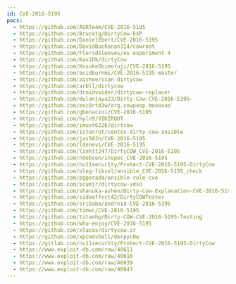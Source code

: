 ```yaml
---
id: CVE-2016-5195
pocs:
  - https://github.com/ASRTeam/CVE-2016-5195
  - https://github.com/Brucetg/DirtyCow-EXP
  - https://github.com/DanielEbert/CVE-2016-5195
  - https://github.com/DavidBuchanan314/cowroot
  - https://github.com/FloridSleeves/os-experiment-4
  - https://github.com/KaviDk/dirtyCow
  - https://github.com/KosukeShimofuji/CVE-2016-5195
  - https://github.com/acidburnmi/CVE-2016-5195-master
  - https://github.com/aishee/scan-dirtycow
  - https://github.com/arbll/dirtycow
  - https://github.com/droidvoider/dirtycow-replacer
  - https://github.com/dulanjaya23/Dirty-Cow-CVE-2016-5195-
  - https://github.com/esc0rtd3w/org.cowpoop.moooooo
  - https://github.com/gbonacini/CVE-2016-5195
  - https://github.com/hyln9/VIKIROOT
  - https://github.com/imust6226/dirtcow
  - https://github.com/istenrot/centos-dirty-cow-ansible
  - https://github.com/jas502n/CVE-2016-5195
  - https://github.com/ldenevi/CVE-2016-5195
  - https://github.com/linhlt247/DirtyCOW_CVE-2016-5195
  - https://github.com/ndobson/inspec_CVE-2016-5195
  - https://github.com/nu11secur1ty/Protect-CVE-2016-5195-DirtyCow
  - https://github.com/oleg-fiksel/ansible_CVE-2016-5195_check
  - https://github.com/pgporada/ansible-role-cve
  - https://github.com/scumjr/dirtycow-vdso
  - https://github.com/shanuka-ashen/Dirty-Cow-Explanation-CVE-2016-5195-
  - https://github.com/sideeffect42/DirtyCOWTester
  - https://github.com/sribaba/android-CVE-2016-5195
  - https://github.com/timwr/CVE-2016-5195
  - https://github.com/titanhp/Dirty-COW-CVE-2016-5195-Testing
  - https://github.com/whu-enjoy/CVE-2016-5195
  - https://github.com/xlucas/dirtycow.cr
  - https://github.com/xpcmdshell/derpyc0w
  - https://gitlab.com/nu11secur1ty/Protect-CVE-2016-5195-DirtyCow
  - https://www.exploit-db.com/raw/40611
  - https://www.exploit-db.com/raw/40616
  - https://www.exploit-db.com/raw/40839
  - https://www.exploit-db.com/raw/40847
---
```

